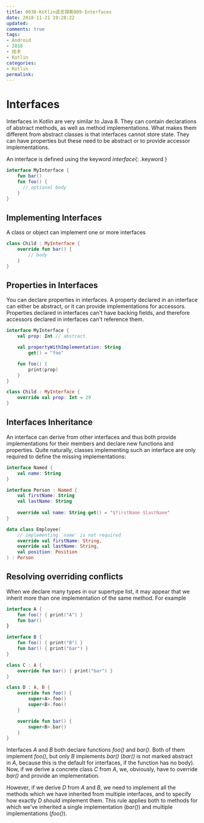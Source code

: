 ```yaml
---
title: 0030-Kotlin语言探索009-Interfaces
date: 2018-11-21 19:28:22
updated:
comments: true
tags: 
- Android 
- 2018 
- 技术
- Kotlin
categories:	
- Kotlin
permalink:
---
```

# Interfaces

Interfaces in Kotlin are very similar to Java 8. They can contain declarations of abstract methods, as well as method
implementations. What makes them different from abstract classes is that interfaces cannot store state. They can have
properties but these need to be abstract or to provide accessor implementations.

An interface is defined using the keyword *interface*{: .keyword }


```kotlin
interface MyInterface {
    fun bar()
    fun foo() {
      // optional body
    }
}
```


## Implementing Interfaces

A class or object can implement one or more interfaces


```kotlin
class Child : MyInterface {
    override fun bar() {
        // body
    }
}
```


## Properties in Interfaces

You can declare properties in interfaces. A property declared in an interface can either be abstract, or it can provide
implementations for accessors. Properties declared in interfaces can't have backing fields, and therefore accessors
declared in interfaces can't reference them.


```kotlin
interface MyInterface {
    val prop: Int // abstract

    val propertyWithImplementation: String
        get() = "foo"

    fun foo() {
        print(prop)
    }
}

class Child : MyInterface {
    override val prop: Int = 29
}
```


## Interfaces Inheritance

An interface can derive from other interfaces and thus both provide implementations for their members and declare new functions and properties. Quite naturally, classes implementing such an interface are only required to define the missing implementations:


```kotlin
interface Named {
    val name: String
}

interface Person : Named {
    val firstName: String
    val lastName: String
    
    override val name: String get() = "$firstName $lastName"
}

data class Employee(
    // implementing 'name' is not required
    override val firstName: String,
    override val lastName: String,
    val position: Position
) : Person
```


## Resolving overriding conflicts

When we declare many types in our supertype list, it may appear that we inherit more than one implementation of the same method. For example


```kotlin
interface A {
    fun foo() { print("A") }
    fun bar()
}

interface B {
    fun foo() { print("B") }
    fun bar() { print("bar") }
}

class C : A {
    override fun bar() { print("bar") }
}

class D : A, B {
    override fun foo() {
        super<A>.foo()
        super<B>.foo()
    }

    override fun bar() {
        super<B>.bar()
    }
}
```


Interfaces *A* and *B* both declare functions *foo()* and *bar()*. Both of them implement *foo()*, but only *B* implements *bar()* (*bar()* is not marked abstract in *A*,
because this is the default for interfaces, if the function has no body). Now, if we derive a concrete class *C* from *A*, we, obviously, have to override *bar()* and provide
an implementation.

However, if we derive *D* from *A* and *B*, we need to implement all the methods which we have
inherited from multiple interfaces, and to specify how exactly *D* should implement them. This rule applies
both to methods for which we've inherited a single implementation (*bar()*) and multiple implementations (*foo()*).
